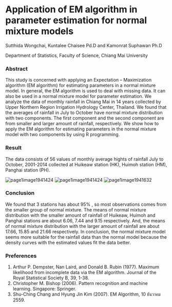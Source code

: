 # Application of EM algorithm in parameter estimation for normal mixture models
Sutthida Wongchai, Kuntalee Chaisee Pd.D and Kamonrat Suphawan Ph.D

Department of Statistics, Faculty of Science, Chiang Mai University

### Abstract

This study is concerned with applying an Expectation – Maximization algorithm (EM algorithm) for estimating parameters in a normal mixture model. In general, the EM algorithm is used to deal with missing data. It can also be used in a normal mixture model for parameter estimation. We analyze the data of monthly rainfall in Chiang Mai in 14 years collected by Upper Northern Region Irrigation Hydrology Center, Thailand. We found that the averages of rainfall in July to October have normal mixture distribution with two components. The first component and the second component are from smaller and larger amount of rainfall, respectively. We show how to apply the EM algorithm for estimating parameters in the normal mixture model with two components by using R programming. 

### Result
The data consists of 56 values of monthly average hights of rainfall July to October, 2001-2014 collected at Huikeaw station (HK), Huimoh station (HM), Panghai station (PH). 

![page1image1941424](https://github.com/jjustjeep/Projects/assets/160230541/4fe727fd-65aa-4da4-a0b0-59305e3834b5)
![page1image1941424](https://github.com/jjustjeep/Projects/assets/160230541/dfd11775-2a5c-429e-9c79-3e6af1911242)
![page1image1941632](https://github.com/jjustjeep/Projects/assets/160230541/2314b996-963c-4091-ac6b-7f3636f269f7)

### Conclusion
We found that 3 stations has about 95% , so most observations comes from the smaller group of normal mixture. The means of normal mixture distribution with the smaller amount of rainfall of Huikeaw, Huimoh and Panghai stations are about 6.06, 7.44 and 9.15 respectively. And, the means of normal mixture distribution with the larger amount of rainfall are about 17.66, 15.85 and 21.66 respectively. 
In conclusion, the normal mixture model seems more suitable for the rainfall data than the normal model because the density curves with the estimated values fit the data better.

### Preferences
1. Arthur P. Dempster, Nan Laird, and Donald B. Rubin (1977). Maximum likelihood from incomplete data via the EM algorithm. Journal of the Royal Statistical Society B, 39, 1-38. 
2. Christopher M. Bishop (2006). Pattern recognition and machine learning. Singapore: Springer. 
3. Shu-Ching Chang and Hyung Jin Kim (2007). EM Algorithm, 10 ธันวาคม 2559.
